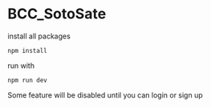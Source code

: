 # BCC_SotoSate

install all packages
```
npm install
```

run with
```
npm run dev
```

Some feature will be disabled until you can login or sign up

